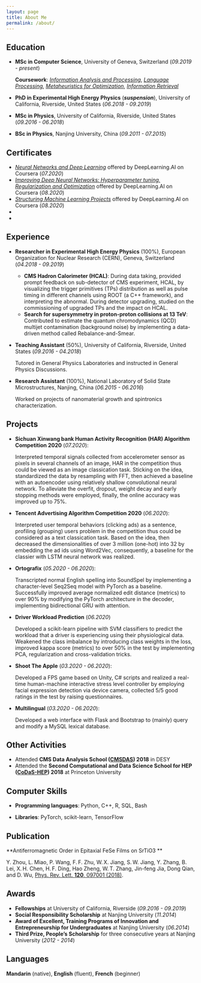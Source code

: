 ```yaml
---
layout: page
title: About Me
permalink: /about/
---
```


## Education

* **MSc in Computer Science**, University of Geneva, Switzerland (*09.2019 - present*)

  **Coursework**: *[Information Analysis and Processing](https://wwwi.unige.ch/cursus/programme-des-cours/web/teachings/details/2020-14X026?year=2020)*, *[Language Processing](https://wwwi.unige.ch/cursus/programme-des-cours/web/teachings/details/2020-14X028?year=2020)*, *[Metaheuristics for Optimization](https://wwwi.unige.ch/cursus/programme-des-cours/web/teachings/details/2020-14X013?year=2020)*, *[Information Retrieval](https://wwwi.unige.ch/cursus/programme-des-cours/web/teachings/details/2020-14X011)*

* **PhD in Experimental High Energy Physics** (***suspension***), University of California, Riverside, United States (*06.2018 - 09.2019*)

* **MSc in Physics**, University of California, Riverside, United States (*09.2016 - 06.2018*)

* **BSc in Physics**, Nanjing University, China (*09.2011 - 07.2015*)



## Certificates

* *[Neural Networks and Deep Learning](https://www.coursera.org/account/accomplishments/certificate/3XJYDMJNVJSQ)* offered by DeepLearning.AI on Coursera (*07.2020*)
* *[Improving Deep Neural Networks: Hyperparameter tuning, Regularization and Optimization](https://www.coursera.org/account/accomplishments/certificate/YWY8UZ9UL9UJ)* offered by DeepLearning.AI on Coursera (*08.2020*)
* *[Structuring Machine Learning Projects](https://www.coursera.org/account/accomplishments/certificate/PMP6KZTUB7TL)* offered by DeepLearning.AI on Coursera (*08.2020*)
* [](https://www.coursera.org/account/accomplishments/certificate/YWY8UZ9UL9UJ)
* []() 



## Experience

* **Researcher in Experimental High Energy Physics** (100%), European Organization for Nuclear Research (CERN), Geneva, Switzerland (*04.2018 - 09.2019*)

  * **CMS Hadron Calorimeter (HCAL)**: During data taking, provided prompt feedback on sub-detector of CMS experiment, HCAL, by visualizing the trigger primitives (TPs) distribution as well as pulse timing in different channels using ROOT (a C++ framework), and interpreting the abnormal. During detector upgrading, studied on the commissioning of upgraded TPs and the impact on HCAL.
  * **Search for supersymmetry in proton-proton collisions at 13 TeV**: Contributed to estimate the quantum chromodynamics (QCD) multijet contamination (background noise) by implementing a data-driven method called Rebalance-and-Smear.

* **Teaching Assistant** (50%), University of California, Riverside, United States (*09.2016 - 04.2018*)

  Tutored in General Physics Laboratories and instructed in General Physics Discussions.

* **Research Assistant** (100%), National Laboratory of Solid State Microstructures, Nanjing, China (*06.2015 - 06.2016*)

  Worked on projects of nanomaterial growth and spintronics characterization.



## Projects

* **Sichuan Xinwang bank Human Activity Recognition (HAR) Algorithm Competition 2020** (*07.2020*):

  Interpreted temporal signals collected from accelerometer sensor as pixels in several channels of an image, HAR in the competition thus could be viewed as an image classication task. Sticking on the idea, standardized the data by resampling with FFT, then achieved a baseline with an autoencoder using relatively shallow convolutional neural network. To alleviate the overfit, dropout, weight decay and early stopping methods were employed, finally, the online accuracy was improved up to 75%.

* **Tencent Advertising Algorithm Competition 2020** (*06.2020*): 

  Interpreted user temporal behaviors (clicking ads) as a sentence, profiling (grouping) users problem in the competition thus could be considered as a text classication task. Based on the idea, then decreased the dimensionalities of over 3 million (one-hot) into 32 by embedding the ad ids using Word2Vec, consequently, a baseline for the classier with LSTM neural network was realized.

* **Ortografix** (*05.2020 - 06.2020*): 

  Transcripted normal English spelling into SoundSpel by implementing a character-level Seq2Seq model with PyTorch as a baseline.  Successfully improved average normalized edit distance (metrics) to over 90% by modifying the PyTorch architecture in the decoder, implementing bidirectional GRU with attention.

* **Driver Workload Prediction** (*06.2020*)

  Developed a scikit-learn pipeline with SVM classifiers to predict the workload that a driver is experiencing using their physiological data.  Weakened the class imbalance by introducing class weights in the loss, improved kappa score (metrics) to over 50% in the test by implementing PCA, regularization and cross-validation tricks.

* **Shoot The Apple** (*03.2020 - 06.2020*): 

  Developed a FPS game based on Unity, C# scripts and realized a real-time human-machine interactive stress level controller by employing facial expression detection via device camera, collected 5/5 good ratings in the test by raising questionnaires.

* **Multilingual** (*03.2020 - 06.2020*): 

  Developed a web interface with Flask and Bootstrap to (mainly) query and modify a MySQL lexical database.



## Other Activities

* Attended **CMS Data Analysis School ([CMSDAS](https://indico.desy.de/indico/event/19108/)) 2018** in DESY
* Attended the **Second Computational and Data Science School for HEP ([CoDaS-HEP](https://indico.cern.ch/event/707498/)) 2018** at Princeton University



## Computer Skills

* **Programming  languages**: Python, C++, R, SQL, Bash

* **Libraries**: PyTorch, scikit-learn, TensorFlow



## Publication

**Antiferromagnetic Order in Epitaxial FeSe Films on SrTiO3 **

Y. Zhou, L. Miao, P. Wang, F. F. Zhu, W. X. Jiang, S. W. Jiang, Y. Zhang, B. Lei, X. H. Chen, H. F. Ding, Hao Zheng, W. T. Zhang, Jin-feng Jia, Dong Qian, and D. Wu, [Phys. Rev. Lett. **120**, 097001 (2018)](https://journals.aps.org/prl/abstract/10.1103/PhysRevLett.120.097001).



## Awards

* **Fellowships** at University of California, Riverside (*09.2016 - 09.2019*)
* **Social Responsibility Scholarship** at Nanjing University (*11.2014*)
* **Award of Excellent, Training Programs of Innovation and Entrepreneurship for Undergraduates** at Nanjing University (*06.2014*)
* **Third Prize, People’s Scholarship** for three consecutive years at Nanjing University (*2012 - 2014*)



## Languages

**Mandarin** (native), **English** (fluent), **French** (beginner)

